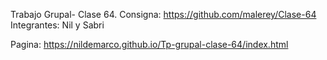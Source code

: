 Trabajo Grupal- Clase 64. Consigna: https://github.com/malerey/Clase-64
Integrantes: Nil y Sabri

Pagina:
https://nildemarco.github.io/Tp-grupal-clase-64/index.html